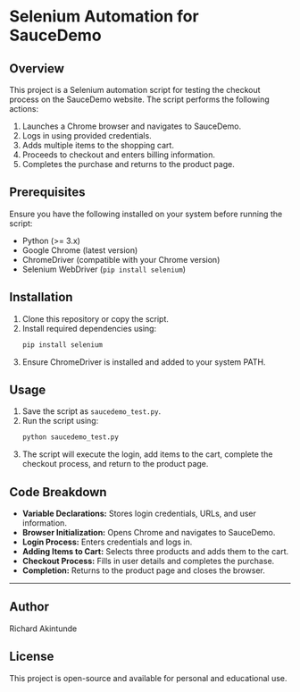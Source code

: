 # Selenium Automation for SauceDemo

## Overview
This project is a Selenium automation script for testing the checkout process on the SauceDemo website. The script performs the following actions:

1. Launches a Chrome browser and navigates to SauceDemo.
2. Logs in using provided credentials.
3. Adds multiple items to the shopping cart.
4. Proceeds to checkout and enters billing information.
5. Completes the purchase and returns to the product page.

## Prerequisites
Ensure you have the following installed on your system before running the script:

- Python (>= 3.x)
- Google Chrome (latest version)
- ChromeDriver (compatible with your Chrome version)
- Selenium WebDriver (`pip install selenium`)

## Installation
1. Clone this repository or copy the script.
2. Install required dependencies using:
   ```sh
   pip install selenium
   ```
3. Ensure ChromeDriver is installed and added to your system PATH.

## Usage
1. Save the script as `saucedemo_test.py`.
2. Run the script using:
   ```sh
   python saucedemo_test.py
   ```
3. The script will execute the login, add items to the cart, complete the checkout process, and return to the product page.

## Code Breakdown
- **Variable Declarations:** Stores login credentials, URLs, and user information.
- **Browser Initialization:** Opens Chrome and navigates to SauceDemo.
- **Login Process:** Enters credentials and logs in.
- **Adding Items to Cart:** Selects three products and adds them to the cart.
- **Checkout Process:** Fills in user details and completes the purchase.
- **Completion:** Returns to the product page and closes the browser.

---
## Author
Richard Akintunde

## License
This project is open-source and available for personal and educational use.



